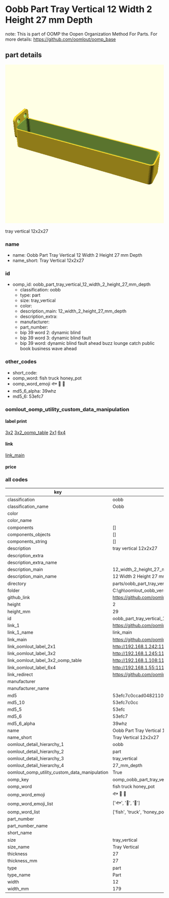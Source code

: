 # Oobb Part Tray Vertical 12 Width 2 Height 27 mm Depth  

note: This is part of OOMP the Oopen Organization Method For Parts. For more details: https://github.com/oomlout/oomp_base

##  part details
  

[![](3dpr.png)](3dpr.png)

tray vertical 12x2x27



### name
* name: Oobb Part Tray Vertical 12 Width 2 Height 27 mm Depth
* name_short: Tray Vertical 12x2x27 
### id
* oomp_id: oobb_part_tray_vertical_12_width_2_height_27_mm_depth
  * classification: oobb
  * type: part
  * size: tray_vertical
  * color: 
  * description_main: 12_width_2_height_27_mm_depth
  * description_extra: 
  * manufacturer: 
  * part_number: 
  * bip 39 word 2: dynamic blind
  * bip 39 word 3: dynamic blind fault
  * bip 39 word: dynamic blind fault ahead buzz lounge catch public book business wave ahead

### other_codes
* short_code: 
* oomp_word: fish truck honey_pot
* oomp_word_emoji :fish: :truck: :honey_pot:
* md5_6_alpha: 39whz
* md5_6: 53efc7






### oomlout_oomp_utility_custom_data_manipulation
#### label print
[3x2](http://192.168.1.245:1112/?label=oomp%2039whz)
[3x2_oomp_table](http://192.168.1.108:1112/?label=oomp%2039whz)
[2x1](http://192.168.1.242:1112/?label=oomp%2039whz)
[6x4](http://192.168.1.55:1112/?label=oomp%2039whz)    

#### link

[link_main](https://github.com/oomlout/oomlout_oobb_version_4_generated_parts/tree/main/navigation_oomp/oobb/part/tray_vertical/12_width_2_height_27_mm_depth/part)                              

#### price







### all codes 
| key | value |  
| --- | --- |  
| classification | oobb |  
| classification_name | Oobb |  
| color |  |  
| color_name |  |  
| components | [] |  
| components_objects | [] |  
| components_string | [] |  
| description | tray vertical 12x2x27 |  
| description_extra |  |  
| description_extra_name |  |  
| description_main | 12_width_2_height_27_mm_depth |  
| description_main_name | 12 Width 2 Height 27 mm Depth |  
| directory | parts/oobb_part_tray_vertical_12_width_2_height_27_mm_depth |  
| folder | C:\gh\oomlout_oobb_version_4_generated_parts\parts\oobb_part_tray_vertical_12_width_2_height_27_mm_depth |  
| github_link | https://github.com/oomlout/oomlout_oomp_part_src/tree/main/parts/oobb_part_tray_vertical_12_width_2_height_27_mm_depth |  
| height | 2 |  
| height_mm | 29 |  
| id | oobb_part_tray_vertical_12_width_2_height_27_mm_depth |  
| link_1 | https://github.com/oomlout/oomlout_oobb_version_4_generated_parts/tree/main/navigation_oomp/oobb/part/tray_vertical/12_width_2_height_27_mm_depth/part |  
| link_1_name | link_main |  
| link_main | https://github.com/oomlout/oomlout_oobb_version_4_generated_parts/tree/main/navigation_oomp/oobb/part/tray_vertical/12_width_2_height_27_mm_depth/part |  
| link_oomlout_label_2x1 | http://192.168.1.242:1112/?label=oomp%2039whz |  
| link_oomlout_label_3x2 | http://192.168.1.245:1112/?label=oomp%2039whz |  
| link_oomlout_label_3x2_oomp_table | http://192.168.1.108:1112/?label=oomp%2039whz |  
| link_oomlout_label_6x4 | http://192.168.1.55:1112/?label=oomp%2039whz |  
| link_redirect | https://github.com/oomlout/oomlout_oobb_version_4_generated_parts/tree/main/parts/oobb_tray_vertical_12_02_27 |  
| manufacturer |  |  
| manufacturer_name |  |  
| md5 | 53efc7c0ccad0482110fc052a7c5f226 |  
| md5_10 | 53efc7c0cc |  
| md5_5 | 53efc |  
| md5_6 | 53efc7 |  
| md5_6_alpha | 39whz |  
| name | Oobb Part Tray Vertical 12 Width 2 Height 27 mm Depth |  
| name_short | Tray Vertical 12x2x27  |  
| oomlout_detail_hierarchy_1 | oobb |  
| oomlout_detail_hierarchy_2 | part |  
| oomlout_detail_hierarchy_3 | tray_vertical |  
| oomlout_detail_hierarchy_4 | 27_mm_depth |  
| oomlout_oomp_utility_custom_data_manipulation | True |  
| oomp_key | oomp_oobb_part_tray_vertical_12_width_2_height_27_mm_depth |  
| oomp_word | fish truck honey_pot |  
| oomp_word_emoji | :fish: :truck: :honey_pot: |  
| oomp_word_emoji_list | [':fish:', ':truck:', ':honey_pot:'] |  
| oomp_word_list | ['fish', 'truck', 'honey_pot'] |  
| part_number |  |  
| part_number_name |  |  
| short_name |  |  
| size | tray_vertical |  
| size_name | Tray Vertical |  
| thickness | 27 |  
| thickness_mm | 27 |  
| type | part |  
| type_name | Part |  
| width | 12 |  
| width_mm | 179 |  

